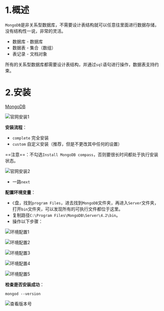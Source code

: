 # 1.概述

`MongoDB`是非关系型数据库，不需要设计表结构就可以任意往里面进行数据存储，没有结构性一说，非常的灵活。

- 数据库 - 数据库
- 数据表 - 集合（数组）
- 表记录 - 文档对象

所有的关系型数据库都需要设计表结构，并通过`sql`语句进行操作，数据表支持约束。

# 2.安装

[MongoDB](https://www.mongodb.com)

![官网安装1](D:\2020春天\notes\MongoDB\img\官网安装1.jpg)

**安装流程**：

- `complete` 完全安装
- `custom` 自定义安装（推荐，但是不更改其中任何的设置）

==注意==：不勾选`Install MongoDB compass`，否则要很长时间都处于执行安装状态。

![官网安装2](D:\2020春天\notes\MongoDB\img\官网安装2.png)

- 一路`next`

**配置环境变量**：

- `C`盘，找到`program Files`，进去找到`MongoDB`文件夹，再进入`Server`文件夹，打开`bin`文件夹，可以发现所有的可执行文件都位于这里。
- 复制路径`C:\Program Files\MongoDB\Server\4.2\bin`。
- 操作以下步骤：

![环境配置1](D:\2020春天\notes\MongoDB\img\环境配置1.jpg)

![环境配置2](D:\2020春天\notes\MongoDB\img\环境配置2.jpg)

![环境配置3](D:\2020春天\notes\MongoDB\img\环境配置3.jpg)

![环境配置4](D:\2020春天\notes\MongoDB\img\环境配置4.jpg)

![环境配置5](D:\2020春天\notes\MongoDB\img\环境配置5.jpg)

**检查是否安装成功**：

```shell
mongod --version
```

![查看版本号](D:\2020春天\notes\MongoDB\img\查看版本号.jpg)



